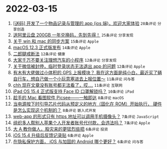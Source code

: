 # 2022-03-15

1. [[送码] 开发了一个物品记录与管理的 app (ios 端)，欢迎大家体验](https://www.v2ex.com/t/840380) `28条评论` `分享创造`
1. [送阿里云盘 200GB 一年兑换码，先到先得！](https://www.v2ex.com/t/840372) `25条评论` `分享发现`
1. [关于 win 和 mac 的同步方案](https://www.v2ex.com/t/840381) `15条评论` `Apple`
1. [macOS 12.3 正式版发布](https://www.v2ex.com/t/840379) `14条评论` `Apple`
1. [二郎腿戒断法](https://www.v2ex.com/t/840397) `12条评论` `健康`
1. [大家千万不要关注理想汽车的小程序](https://www.v2ex.com/t/840388) `12条评论` `分享发现`
1. [关于微信被封停，临时登录状态无法退出 app 的问题](https://www.v2ex.com/t/840371) `12条评论` `Apple`
1. [有木有大佬做过小体积的 GPS 上报模块？ 我在这方面是纯小白，最近买了辆自行车，想自己做一个小玩意塞进去上报位置～](https://www.v2ex.com/t/840387) `11条评论` `问与答`
1. [chh 现在文章没有账号都无法看了，哎....](https://www.v2ex.com/t/840373) `11条评论` `互联网`
1. [iPad OS 15.4 正式版支持 Face ID 口罩解锁吗？](https://www.v2ex.com/t/840369) `10条评论` `iPad`
1. [趁手的 Mac 看图软件 Picsee——一触即达](https://www.v2ex.com/t/840375) `8条评论` `macOS`
1. [当电源按下时引导芯片代码从预定义的地方（固化在 ROM）开始执行， 硬件是怎么实现这个机制的？](https://www.v2ex.com/t/840374) `8条评论` `嵌入式开发`
1. [web-app 的形式只有 https 地址可以调用手机摄像头？](https://www.v2ex.com/t/840383) `7条评论` `JavaScript`
1. [组织多人帮别人苹果个人开发者账号代付款，会违法吗？](https://www.v2ex.com/t/840376) `7条评论` `Apple`
1. [大 A 教你做人，股灾来的更猛烈些把](https://www.v2ex.com/t/840390) `6条评论` `投资`
1. [iOS 15.4 升级后反馈记录贴](https://www.v2ex.com/t/840384) `6条评论` `Apple`
1. [在隐私保护方面， iOS 与加固的 Android 哪个更好？](https://www.v2ex.com/t/840378) `6条评论` `问与答`
